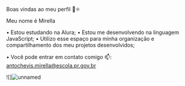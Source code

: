 Boas vindas ao meu perfil 💜⚛

  Meu nome é Mirella
  
• Estou estudando na Alura;
• Estou me desenvolvendo na linguagem JavaScript;
• Utilizo esse espaço para minha organização e compartilhamento dos meu projetos desenvolvidos; 

• Você pode entrar em contato comigo 📫:
  antochevis.mirella@escola.pr.gov.br
  
   ![]![unnamed](https://github.com/mirellajula/mirellayk/assets/172789896/df2087a3-2a4a-446a-bde8-e11f2a3a55d4)

  
